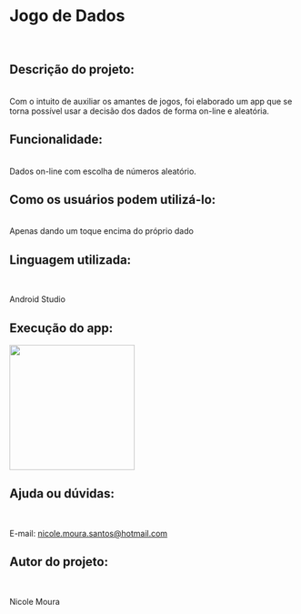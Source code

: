 <h1> Jogo de Dados </h1>

<br>

<h2> Descrição do projeto:</h2> <br> Com o intuito de auxiliar os amantes de jogos, foi elaborado um app que se torna possível usar a decisão dos dados de forma on-line e aleatória.

<h2>Funcionalidade:</h2> <br> Dados on-line com escolha de números aleatório.

<h2> Como os usuários podem utilizá-lo:</h2> <br> Apenas dando um toque encima do próprio dado

<h2> Linguagem utilizada:</h2> <br>

Android Studio

<h2>Execução do app:</h2>

<img heigt="450" width="220"  src="https://developer.android.com/static/codelabs/basic-android-kotlin-training-dice-roller-images/img/c7f0d42525da7431_856.png?hl=pt-br">

<h2> Ajuda ou dúvidas: </h2> <br>

E-mail: nicole.moura.santos@hotmail.com

<h2> Autor do projeto:</h2> <br>

Nicole Moura
